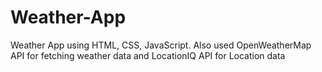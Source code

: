 # Weather-App

Weather App using HTML, CSS, JavaScript.
Also used OpenWeatherMap API for fetching weather data and LocationIQ API for Location data
